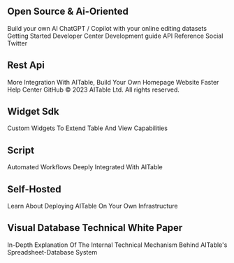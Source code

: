 
## Open Source & Ai-Oriented

Build your own AI ChatGPT / Copilot with your online editing datasets Getting Started Developer Center Development guide API Reference Social Twitter

## Rest Api

More Integration With AITable, Build Your Own Homepage Website Faster Help Center GitHub
© 2023 AITable Ltd. All rights reserved.

## Widget Sdk

Custom Widgets To Extend Table And View Capabilities

## Script

Automated Workflows Deeply Integrated With AITable

## Self-Hosted

Learn About Deploying AITable On Your Own Infrastructure

## Visual Database Technical White Paper

In-Depth Explanation Of The Internal Technical Mechanism Behind AITable's Spreadsheet-Database System